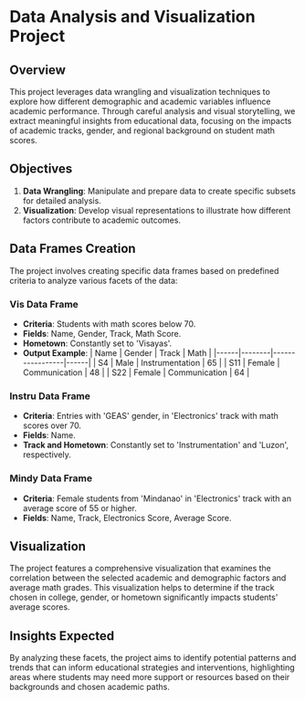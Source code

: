 # Data Analysis and Visualization Project

## Overview
This project leverages data wrangling and visualization techniques to explore how different demographic and academic variables influence academic performance. Through careful analysis and visual storytelling, we extract meaningful insights from educational data, focusing on the impacts of academic tracks, gender, and regional background on student math scores.

## Objectives
1. **Data Wrangling**: Manipulate and prepare data to create specific subsets for detailed analysis.
2. **Visualization**: Develop visual representations to illustrate how different factors contribute to academic outcomes.

## Data Frames Creation
The project involves creating specific data frames based on predefined criteria to analyze various facets of the data:

### Vis Data Frame
- **Criteria**: Students with math scores below 70.
- **Fields**: Name, Gender, Track, Math Score.
- **Hometown**: Constantly set to 'Visayas'.
- **Output Example**:
| Name | Gender | Track           | Math |
|------|--------|-----------------|------|
| S4   | Male   | Instrumentation | 65   |
| S11  | Female | Communication   | 48   |
| S22  | Female | Communication   | 64   |

### Instru Data Frame
- **Criteria**: Entries with 'GEAS' gender, in 'Electronics' track with math scores over 70.
- **Fields**: Name.
- **Track and Hometown**: Constantly set to 'Instrumentation' and 'Luzon', respectively.

### Mindy Data Frame
- **Criteria**: Female students from 'Mindanao' in 'Electronics' track with an average score of 55 or higher.
- **Fields**: Name, Track, Electronics Score, Average Score.

## Visualization
The project features a comprehensive visualization that examines the correlation between the selected academic and demographic factors and average math grades. This visualization helps to determine if the track chosen in college, gender, or hometown significantly impacts students' average scores.

## Insights Expected
By analyzing these facets, the project aims to identify potential patterns and trends that can inform educational strategies and interventions, highlighting areas where students may need more support or resources based on their backgrounds and chosen academic paths.
